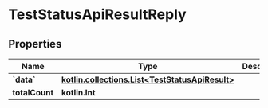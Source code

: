 
# TestStatusApiResultReply

## Properties
| Name | Type | Description | Notes |
| ------------ | ------------- | ------------- | ------------- |
| **&#x60;data&#x60;** | [**kotlin.collections.List&lt;TestStatusApiResult&gt;**](TestStatusApiResult.md) |  |  |
| **totalCount** | **kotlin.Int** |  |  |




